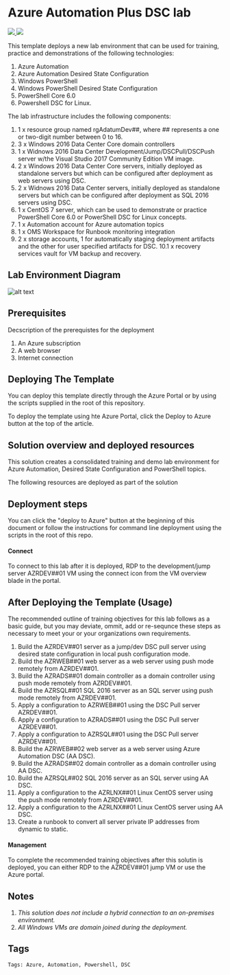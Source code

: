 # Azure Automation Plus DSC lab

<a href="https://portal.azure.com/#create/Microsoft.Template/uri/https%3A%2F%2Fraw.githubusercontent.com%2FAzure%2Fazure-quickstart-templates%2Fmaster%2Fazure-automation-plus-dsc-lab%2Fazuredeploy.json" target="_blank">
<img src="http://azuredeploy.net/deploybutton.png"/>
</a>
<a href="http://armviz.io/#/?load=https%3A%2F%2Fraw.githubusercontent.com%2FAzure%2Fazure-quickstart-templates%2Fmaster%2Fazure-automation-plus-dsc-lab%2Fazuredeploy.json" target="_blank">
<img src="http://armviz.io/visualizebutton.png"/>
</a>

This template deploys a new lab environment that can be used for training, practice and demonstrations of the following technologies:
1. Azure Automation
2. Azure Automation Desired State Configuration
3. Windows PowerShell
4. Windows PowerShell Desired State Configuration
5. PowerShell Core 6.0
6. Powershell DSC for Linux.

The lab infrastructure includes the following components:

1. 1 x resource group named rgAdatumDev##, where ## represents a one or two-digit number between 0 to 16.
2. 3 x Windows 2016 Data Center Core domain controllers
3. 1 x Widnows 2016 Data Center Development/Jump/DSCPull/DSCPush server w/the Visual Studio 2017 Community Edition VM image.
4. 2 x Windows 2016 Data Center Core servers, initially deployed as standalone servers but which can be configured after deployment as web servers using DSC.
5. 2 x Widnows 2016 Data Center servers, initially deployed as standalone servers but which can be configured after deployment as SQL 2016 servers using DSC.
6. 1 x CentOS 7 server, which can be used to demonstrate or practice PowerShell Core 6.0 or PowerShell DSC for Linux concepts.
7. 1 x Automation account for Azure automation topics
8. 1 x OMS Workspace for Runbook monitoring integration
9. 2 x storage accounts, 1 for automatically staging deployment artifacts and the other for user specified artifacts for DSC.
10.1 x recovery services vault for VM backup and recovery.

## Lab Environment Diagram
![alt text](/images/azure-automation-plus-dsc-lab-diagram.png)

## Prerequisites

Decscription of the prerequistes for the deployment
1. An Azure subscription
2. A web browser
3. Internet connection

## Deploying The Template

You can deploy this template directly through the Azure Portal or by using the scripts supplied in the root of this repository.

To deploy the template using hte Azure Portal, click the Deploy to Azure button at the top of the article.

## Solution overview and deployed resources

This solution creates a consolidated training and demo lab environment for Azure Automation, Desired State Configuration and PowerShell topics.

The following resources are deployed as part of the solution

## Deployment steps

You can click the "deploy to Azure" button at the beginning of this document or follow the instructions for command line deployment using the scripts in the root of this repo.

#### Connect

To connect to this lab after it is deployed, RDP to the development/jump server AZRDEV##01 VM using the connect icon from the VM overview blade in the portal.

## After Deploying the Template (Usage)

The recommended outline of training objectives for this lab follows as a basic guide, but you may deviate, ommit, add or re-sequnce these steps as necessary to meet your or your organizations own requirements.
1. Build the AZRDEV##01 server as a jump/dev DSC pull server using desired state configuration in local push configuration mode.
2. Build the AZRWEB##01 web server as a web server using push mode remotely from AZRDEV##01.
3. Build the AZRADS##01 domain controller as a domain controller using push mode remotely from AZRDEV##01.
4. Build the AZRSQL##01 SQL 2016 server as an SQL server using push mode remotely from AZRDEV##01.
5. Apply a configuration to AZRWEB##01 using the DSC Pull server AZRDEV##01.
6. Apply a configuration to AZRADS##01 using the DSC Pull server AZRDEV##01.
7. Apply a configuration to AZRSQL##01 using the DSC Pull server AZRDEV##01.
8. Build the AZRWEB##02 web server as a web server using Azure Automation DSC (AA DSC).
9. Build the AZRADS##02 domain controller as a domain controller using AA DSC.
10. Build the AZRSQL##02 SQL 2016 server as an SQL server using AA DSC.
11. Apply a configuration to the AZRLNX##01 Linux CentOS server using the push mode remotely from AZRDEV##01.
12. Apply a configuration to the AZRLNX##01 Linux CentOS server using AA DSC.
13. Create a runbook to convert all server private IP addresses from dynamic to static.

#### Management

To complete the recommended training objectives after this solutin is deployed, you can either RDP to the AZRDEV##01 jump VM or use the Azure portal.

## Notes

1. *This solution does not include a hybrid connection to an on-premises environment.*
2. *All Windows VMs are domain joined during the deployment.*

## Tags

`Tags: Azure, Automation, Powershell, DSC`